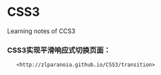 # CSS3
Learning notes of CCS3

### CSS3实现平滑响应式切换页面： 
       <http://zlparanoia.github.io/CSS3/transition>  

        
